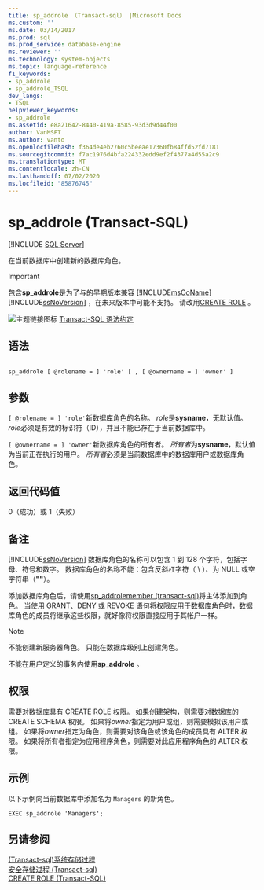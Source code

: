 ```yaml
---
title: sp_addrole （Transact-sql） |Microsoft Docs
ms.custom: ''
ms.date: 03/14/2017
ms.prod: sql
ms.prod_service: database-engine
ms.reviewer: ''
ms.technology: system-objects
ms.topic: language-reference
f1_keywords:
- sp_addrole
- sp_addrole_TSQL
dev_langs:
- TSQL
helpviewer_keywords:
- sp_addrole
ms.assetid: e8a21642-8440-419a-8585-93d3d9d44f00
author: VanMSFT
ms.author: vanto
ms.openlocfilehash: f364de4eb2760c5beeae17360fb84ffd52fd7181
ms.sourcegitcommit: f7ac1976d4bfa224332edd9ef2f4377a4d55a2c9
ms.translationtype: MT
ms.contentlocale: zh-CN
ms.lasthandoff: 07/02/2020
ms.locfileid: "85876745"
---
```

# <a name="sp_addrole-transact-sql"></a>sp_addrole (Transact-SQL)
[!INCLUDE [SQL Server](../../includes/applies-to-version/sqlserver.md)]

  在当前数据库中创建新的数据库角色。  
  
> [!IMPORTANT]
>  包含**sp_addrole**是为了与的早期版本兼容 [!INCLUDE[msCoName](../../includes/msconame-md.md)] [!INCLUDE[ssNoVersion](../../includes/ssnoversion-md.md)] ，在未来版本中可能不支持。 请改用[CREATE ROLE](../../t-sql/statements/create-role-transact-sql.md) 。  
  
 ![主题链接图标](../../database-engine/configure-windows/media/topic-link.gif "“主题链接”图标") [Transact-SQL 语法约定](../../t-sql/language-elements/transact-sql-syntax-conventions-transact-sql.md)  
  
## <a name="syntax"></a>语法  
  
```  
  
sp_addrole [ @rolename = ] 'role' [ , [ @ownername = ] 'owner' ]   
```  
  
## <a name="arguments"></a>参数  
`[ @rolename = ] 'role'`新数据库角色的名称。 *role*是**sysname**，无默认值。 *role*必须是有效的标识符（ID），并且不能已存在于当前数据库中。  
  
`[ @ownername = ] 'owner'`新数据库角色的所有者。 *所有者*为**sysname**，默认值为当前正在执行的用户。 *所有者*必须是当前数据库中的数据库用户或数据库角色。  
  
## <a name="return-code-values"></a>返回代码值  
 0（成功）或 1（失败）  
  
## <a name="remarks"></a>备注  
 [!INCLUDE[ssNoVersion](../../includes/ssnoversion-md.md)] 数据库角色的名称可以包含 1 到 128 个字符，包括字母、符号和数字。 数据库角色的名称不能：包含反斜杠字符（ \\ ）、为 NULL 或空字符串（**""**）。  
  
 添加数据库角色后，请使用[sp_addrolemember &#40;transact-sql&#41;](../../relational-databases/system-stored-procedures/sp-addrolemember-transact-sql.md)将主体添加到角色。 当使用 GRANT、DENY 或 REVOKE 语句将权限应用于数据库角色时，数据库角色的成员将继承这些权限，就好像将权限直接应用于其帐户一样。  
  
> [!NOTE]  
>  不能创建新服务器角色。 只能在数据库级别上创建角色。  
  
 不能在用户定义的事务内使用**sp_addrole** 。  
  
## <a name="permissions"></a>权限  
 需要对数据库具有 CREATE ROLE 权限。 如果创建架构，则需要对数据库的 CREATE SCHEMA 权限。 如果将*owner*指定为用户或组，则需要模拟该用户或组。 如果将*owner*指定为角色，则需要对该角色或该角色的成员具有 ALTER 权限。 如果将所有者指定为应用程序角色，则需要对此应用程序角色的 ALTER 权限。  
  
## <a name="examples"></a>示例  
 以下示例向当前数据库中添加名为 `Managers` 的新角色。  
  
```  
EXEC sp_addrole 'Managers';  
```  
  
## <a name="see-also"></a>另请参阅  
 [&#40;Transact-sql&#41;系统存储过程](../../relational-databases/system-stored-procedures/system-stored-procedures-transact-sql.md)   
 [安全存储过程 &#40;Transact-sql&#41;](../../relational-databases/system-stored-procedures/security-stored-procedures-transact-sql.md)   
 [CREATE ROLE (Transact-SQL)](../../t-sql/statements/create-role-transact-sql.md)  
  
  
